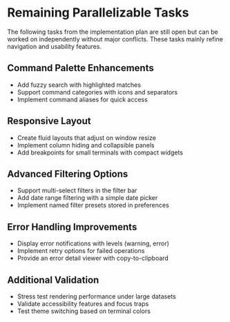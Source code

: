 # Remaining Parallelizable Tasks

The following tasks from the implementation plan are still open but can be worked on independently without major conflicts. These tasks mainly refine navigation and usability features.

## Command Palette Enhancements
- Add fuzzy search with highlighted matches
- Support command categories with icons and separators
- Implement command aliases for quick access

## Responsive Layout
- Create fluid layouts that adjust on window resize
- Implement column hiding and collapsible panels
- Add breakpoints for small terminals with compact widgets

## Advanced Filtering Options
- Support multi-select filters in the filter bar
- Add date range filtering with a simple date picker
- Implement named filter presets stored in preferences

## Error Handling Improvements
- Display error notifications with levels (warning, error)
- Implement retry options for failed operations
- Provide an error detail viewer with copy-to-clipboard

## Additional Validation
- Stress test rendering performance under large datasets
- Validate accessibility features and focus traps
- Test theme switching based on terminal colors
